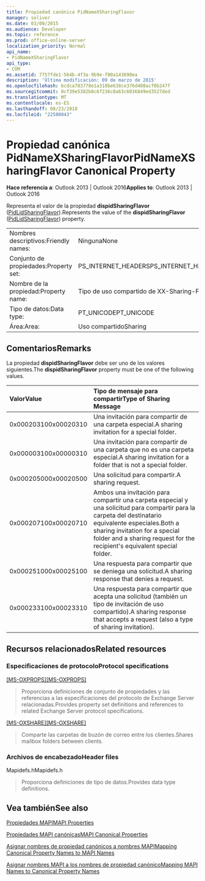 ```yaml
---
title: Propiedad canónica PidNameXSharingFlavor
manager: soliver
ms.date: 03/09/2015
ms.audience: Developer
ms.topic: reference
ms.prod: office-online-server
localization_priority: Normal
api_name:
- PidNameXSharingFlavor
api_type:
- COM
ms.assetid: 7757fde1-564b-4f3a-9b9e-f80a143690ea
description: 'Última modificación: 09 de marzo de 2015'
ms.openlocfilehash: bcdca783778e1a310be638ce376d408acf0b247f
ms.sourcegitcommit: 0cf39e5382b8c6f236c8a63c6036849ed3527ded
ms.translationtype: MT
ms.contentlocale: es-ES
ms.lasthandoff: 08/23/2018
ms.locfileid: "22580043"
---
```

# <a name="pidnamexsharingflavor-canonical-property"></a><span data-ttu-id="56d1b-103">Propiedad canónica PidNameXSharingFlavor</span><span class="sxs-lookup"><span data-stu-id="56d1b-103">PidNameXSharingFlavor Canonical Property</span></span>

  
  
<span data-ttu-id="56d1b-104">**Hace referencia a**: Outlook 2013 | Outlook 2016</span><span class="sxs-lookup"><span data-stu-id="56d1b-104">**Applies to**: Outlook 2013 | Outlook 2016</span></span> 
  
<span data-ttu-id="56d1b-105">Representa el valor de la propiedad **dispidSharingFlavor** ([PidLidSharingFlavor](pidlidsharingflavor-canonical-property.md)).</span><span class="sxs-lookup"><span data-stu-id="56d1b-105">Represents the value of the **dispidSharingFlavor** ([PidLidSharingFlavor](pidlidsharingflavor-canonical-property.md)) property.</span></span>
  
|||
|:-----|:-----|
|<span data-ttu-id="56d1b-106">Nombres descriptivos:</span><span class="sxs-lookup"><span data-stu-id="56d1b-106">Friendly names:</span></span>  <br/> |<span data-ttu-id="56d1b-107">Ninguna</span><span class="sxs-lookup"><span data-stu-id="56d1b-107">None</span></span>  <br/> |
|<span data-ttu-id="56d1b-108">Conjunto de propiedades:</span><span class="sxs-lookup"><span data-stu-id="56d1b-108">Property set:</span></span>  <br/> |<span data-ttu-id="56d1b-109">PS_INTERNET_HEADERS</span><span class="sxs-lookup"><span data-stu-id="56d1b-109">PS_INTERNET_HEADERS</span></span>  <br/> |
|<span data-ttu-id="56d1b-110">Nombre de la propiedad:</span><span class="sxs-lookup"><span data-stu-id="56d1b-110">Property name:</span></span>  <br/> |<span data-ttu-id="56d1b-111">Tipo de uso compartido de X</span><span class="sxs-lookup"><span data-stu-id="56d1b-111">X-Sharing-Flavor</span></span>  <br/> |
|<span data-ttu-id="56d1b-112">Tipo de datos:</span><span class="sxs-lookup"><span data-stu-id="56d1b-112">Data type:</span></span>  <br/> |<span data-ttu-id="56d1b-113">PT_UNICODE</span><span class="sxs-lookup"><span data-stu-id="56d1b-113">PT_UNICODE</span></span>  <br/> |
|<span data-ttu-id="56d1b-114">Área:</span><span class="sxs-lookup"><span data-stu-id="56d1b-114">Area:</span></span>  <br/> |<span data-ttu-id="56d1b-115">Uso compartido</span><span class="sxs-lookup"><span data-stu-id="56d1b-115">Sharing</span></span>  <br/> |
   
## <a name="remarks"></a><span data-ttu-id="56d1b-116">Comentarios</span><span class="sxs-lookup"><span data-stu-id="56d1b-116">Remarks</span></span>

<span data-ttu-id="56d1b-117">La propiedad **dispidSharingFlavor** debe ser uno de los valores siguientes.</span><span class="sxs-lookup"><span data-stu-id="56d1b-117">The **dispidSharingFlavor** property must be one of the following values.</span></span> 
  
|<span data-ttu-id="56d1b-118">**Valor**</span><span class="sxs-lookup"><span data-stu-id="56d1b-118">**Value**</span></span>|<span data-ttu-id="56d1b-119">**Tipo de mensaje para compartir**</span><span class="sxs-lookup"><span data-stu-id="56d1b-119">**Type of Sharing Message**</span></span>|
|:-----|:-----|
|<span data-ttu-id="56d1b-120">0x00020310</span><span class="sxs-lookup"><span data-stu-id="56d1b-120">0x00020310</span></span>  <br/> |<span data-ttu-id="56d1b-121">Una invitación para compartir de una carpeta especial.</span><span class="sxs-lookup"><span data-stu-id="56d1b-121">A sharing invitation for a special folder.</span></span>  <br/> |
|<span data-ttu-id="56d1b-122">0x00000310</span><span class="sxs-lookup"><span data-stu-id="56d1b-122">0x00000310</span></span>  <br/> |<span data-ttu-id="56d1b-123">Una invitación para compartir de una carpeta que no es una carpeta especial.</span><span class="sxs-lookup"><span data-stu-id="56d1b-123">A sharing invitation for a folder that is not a special folder.</span></span>  <br/> |
|<span data-ttu-id="56d1b-124">0x00020500</span><span class="sxs-lookup"><span data-stu-id="56d1b-124">0x00020500</span></span>  <br/> |<span data-ttu-id="56d1b-125">Una solicitud para compartir.</span><span class="sxs-lookup"><span data-stu-id="56d1b-125">A sharing request.</span></span>  <br/> |
|<span data-ttu-id="56d1b-126">0x00020710</span><span class="sxs-lookup"><span data-stu-id="56d1b-126">0x00020710</span></span>  <br/> |<span data-ttu-id="56d1b-127">Ambos una invitación para compartir una carpeta especial y una solicitud para compartir para la carpeta del destinatario equivalente especiales.</span><span class="sxs-lookup"><span data-stu-id="56d1b-127">Both a sharing invitation for a special folder and a sharing request for the recipient's equivalent special folder.</span></span>  <br/> |
|<span data-ttu-id="56d1b-128">0x00025100</span><span class="sxs-lookup"><span data-stu-id="56d1b-128">0x00025100</span></span>  <br/> |<span data-ttu-id="56d1b-129">Una respuesta para compartir que se deniega una solicitud.</span><span class="sxs-lookup"><span data-stu-id="56d1b-129">A sharing response that denies a request.</span></span>  <br/> |
|<span data-ttu-id="56d1b-130">0x00023310</span><span class="sxs-lookup"><span data-stu-id="56d1b-130">0x00023310</span></span>  <br/> |<span data-ttu-id="56d1b-131">Una respuesta para compartir que acepta una solicitud (también un tipo de invitación de uso compartido).</span><span class="sxs-lookup"><span data-stu-id="56d1b-131">A sharing response that accepts a request (also a type of sharing invitation).</span></span>  <br/> |
   
## <a name="related-resources"></a><span data-ttu-id="56d1b-132">Recursos relacionados</span><span class="sxs-lookup"><span data-stu-id="56d1b-132">Related resources</span></span>

### <a name="protocol-specifications"></a><span data-ttu-id="56d1b-133">Especificaciones de protocolo</span><span class="sxs-lookup"><span data-stu-id="56d1b-133">Protocol specifications</span></span>

<span data-ttu-id="56d1b-134">[[MS-OXPROPS]](http://msdn.microsoft.com/library/f6ab1613-aefe-447d-a49c-18217230b148%28Office.15%29.aspx)</span><span class="sxs-lookup"><span data-stu-id="56d1b-134">[[MS-OXPROPS]](http://msdn.microsoft.com/library/f6ab1613-aefe-447d-a49c-18217230b148%28Office.15%29.aspx)</span></span>
  
> <span data-ttu-id="56d1b-135">Proporciona definiciones de conjunto de propiedades y las referencias a las especificaciones del protocolo de Exchange Server relacionadas.</span><span class="sxs-lookup"><span data-stu-id="56d1b-135">Provides property set definitions and references to related Exchange Server protocol specifications.</span></span>
    
<span data-ttu-id="56d1b-136">[[MS-OXSHARE]](http://msdn.microsoft.com/library/e4e5bd27-d5e0-43f9-a6ea-550876724f3d%28Office.15%29.aspx)</span><span class="sxs-lookup"><span data-stu-id="56d1b-136">[[MS-OXSHARE]](http://msdn.microsoft.com/library/e4e5bd27-d5e0-43f9-a6ea-550876724f3d%28Office.15%29.aspx)</span></span>
  
> <span data-ttu-id="56d1b-137">Comparte las carpetas de buzón de correo entre los clientes.</span><span class="sxs-lookup"><span data-stu-id="56d1b-137">Shares mailbox folders between clients.</span></span>
    
### <a name="header-files"></a><span data-ttu-id="56d1b-138">Archivos de encabezado</span><span class="sxs-lookup"><span data-stu-id="56d1b-138">Header files</span></span>

<span data-ttu-id="56d1b-139">Mapidefs.h</span><span class="sxs-lookup"><span data-stu-id="56d1b-139">Mapidefs.h</span></span>
  
> <span data-ttu-id="56d1b-140">Proporciona definiciones de tipo de datos.</span><span class="sxs-lookup"><span data-stu-id="56d1b-140">Provides data type definitions.</span></span>
    
## <a name="see-also"></a><span data-ttu-id="56d1b-141">Vea también</span><span class="sxs-lookup"><span data-stu-id="56d1b-141">See also</span></span>



[<span data-ttu-id="56d1b-142">Propiedades MAPI</span><span class="sxs-lookup"><span data-stu-id="56d1b-142">MAPI Properties</span></span>](mapi-properties.md)
  
[<span data-ttu-id="56d1b-143">Propiedades MAPI canónicas</span><span class="sxs-lookup"><span data-stu-id="56d1b-143">MAPI Canonical Properties</span></span>](mapi-canonical-properties.md)
  
[<span data-ttu-id="56d1b-144">Asignar nombres de propiedad canónicos a nombres MAPI</span><span class="sxs-lookup"><span data-stu-id="56d1b-144">Mapping Canonical Property Names to MAPI Names</span></span>](mapping-canonical-property-names-to-mapi-names.md)
  
[<span data-ttu-id="56d1b-145">Asignar nombres MAPI a los nombres de propiedad canónico</span><span class="sxs-lookup"><span data-stu-id="56d1b-145">Mapping MAPI Names to Canonical Property Names</span></span>](mapping-mapi-names-to-canonical-property-names.md)

